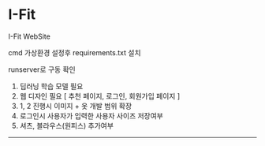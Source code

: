# I-Fit
I-Fit WebSite

cmd 가상환경 설정후 requirements.txt 설치

runserver로 구동 확인

1. 딥러닝 학습 모델 필요
2. 웹 디자인 필요 [ 추천 페이지, 로그인, 회원가입 페이지 ]
3. 1, 2 진행시 이미지 + 옷 개발 범위 확장
4. 로그인시 사용자가 입력한 사용자 사이즈 저장여부
5. 셔츠, 블라우스(원피스) 추가여부
-----------------------------------------
